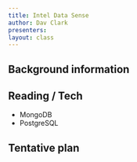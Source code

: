 ```yaml
---
title: Intel Data Sense
author: Dav Clark
presenters:
layout: class
---
```


## Background information

## Reading / Tech

 - MongoDB
 - PostgreSQL

## Tentative plan


